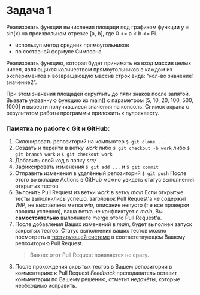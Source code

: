 # Задача 1

Реализовать  функции  вычисления  площади  под  графиком  функции  y  =  sin(x)  на  произвольном отрезке [a, b], где 0 <= a < b <= Pi.
- используя метод средних прямоугольников
- по составной формуле Симпсона

Реализовать  функцию,  которая  будет  принимать  на  вход  массив  целых  чисел,  являющихся количеством  прямоугольников  в  каждом  из  экспериментов  и  возвращающую  массив  строк  вида: “кол-во  значение1  значение2”.

При  этом  значения  площадей  округлить  до  пяти  знаков  после запятой.  Вызвать  указанную  функцию  из  main()  с  параметром  [5,  10,  20,  100,  500,  1000]  и  вывести получившиеся значения на консоль. Снимок экрана с результатом работы программы приложить к пулреквесту.

### Памятка по работе с Git и GitHub:
1. Склонировать репозиторий на компьютер
	`$ git clone ...`
1. Создать и перейти в ветку *work*
	либо `$ git checkout -b work`
	либо `$ git branch work` и `$ git checkout work`
1. Добавить свой код в папку *src/*
1. Зафиксировать изменения
	`$ git add ...` и `$ git commit`
1. Отправить изменения в удалённый репозиторий
	`$ git push`
	После этого во вкладке Actions в GitHub можно увидеть статус выполнения открытых тестов
1. Выпонить Pull Request из ветки *work* в ветку *main*
	Если открытые тесты выполнились успешо, заголовок Pull Request'а не содержит *WIP*, не выставлена метка *wip*, описание непусто (т.е все проверки прошли успешно), ваша ветка не конфликтует с *main*, Вы **самостоятельно** выполняете merge этого Pull Request'а.
1. После добавления Ваших изменений в *main*, будет выполнен запуск закрытых тестов. Статус выполнения ваших тестов можно посмотреть в [тестирующей системе](https://github.com/spbu-coding-2022/1-grading-system) в соответствующем Вашему репозиторию Pull Request.
	> Важно: этот Pull Request появляется не сразу.
1. После прохождения скрытых тестов в Вашем репозитории в комментариях к Pull Request *Feedback* преподаватель оставит комментарии по Вашему решению, отметит недочёты, которые необходимо исправить.

